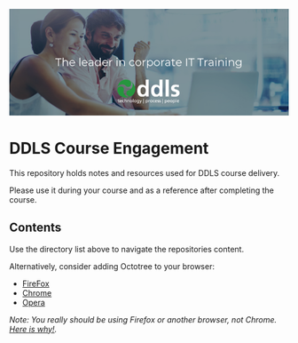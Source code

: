 ![DDLSLogo](_images/Leader_In_Corp_Training.png)
# DDLS Course Engagement

This repository holds notes and resources used for DDLS course delivery.

Please use it during your course and as a reference after completing the course.

## Contents

Use the directory list above to navigate the repositories content.

Alternatively, consider adding Octotree to your browser:

* [FireFox](https://addons.mozilla.org/en-US/firefox/addon/octotree/)
* [Chrome](https://chrome.google.com/webstore/detail/octotree/bkhaagjahfmjljalopjnoealnfndnagc)
* [Opera](https://addons.opera.com/en/extensions/details/octotree/)

_Note: You really should be using Firefox or another browser, not Chrome. [Here is why!](Internet/Firefox.md)._
